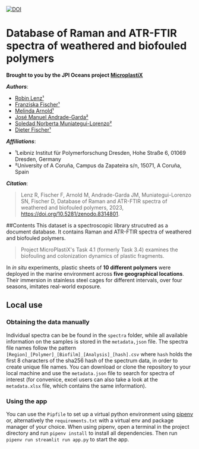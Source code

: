 [![DOI](https://zenodo.org/badge/663444806.svg)](https://zenodo.org/badge/latestdoi/663444806)


# Database of Raman and ATR-FTIR spectra of weathered and biofouled polymers
**Brought to you by the JPI Oceans project [MicroplastiX](https://www.microplastix.org/)**

***Authors***: 
- [Robin Lenz¹](https://orcid.org/0000-0003-4156-7380)
- [Franziska Fischer¹](https://orcid.org/0000-0002-2317-6784)
- [Melinda Arnold¹](https://www.ipfdd.de/de/forschung/institut-makromolekulare-chemie/zentrum-makromolekulare-strukturanalyse/spektroskopie-mikroplastik/mitarbeiter/)
- [José Manuel Andrade-Garda²](https://orcid.org/0000-0003-1020-5213)
- [Soledad Norberta Muniategui-Lorenzo²](https://orcid.org/0000-0001-5946-3366)
- [Dieter Fischer¹](https://www.ipfdd.de/de/organisation/organigramm/personal-homepages/dr-dieter-fischer/)
                  

***Affiliations***:
- ¹Leibniz Institut für Polymerforschung Dresden, Hohe Straße 6, 01069 Dresden, Germany
- ²University of A Coruña, Campus da Zapateira s/n, 15071, A Coruña, Spain

***Citation***:
> Lenz R, Fischer F, Arnold M, Andrade-Garda JM, Muniategui-Lorenzo SN, Fischer D, Database of Raman and ATR-FTIR spectra of weathered and biofouled polymers, 2023, https://doi.org/10.5281/zenodo.8314801.

##Contents
This dataset is a spectroscopic library strucutred as a document database.
It contains Raman and ATR-FTIR spectra of weathered and biofouled polymers.

> Project MicroPlastiX's Task 4.1 (formerly Task 3.4) examines the biofouling and colonization dynamics of plastic fragments.

In *in situ* experiments, plastic sheets of **10 different polymers** were deployed in the marine environment across **five geographical locations**.
Their immersion in stainless steel cages for different intervals, over four seasons, imitates real-world exposure.
## Local use
### Obtaining the data manually
Individual spectra can be be found in the `spectra` folder, while all available information on the samples is stored in the `metadata,json` file.
The spectra file names follow the pattern `[Region]_[Polymer]_[Biofilm]_[Analysis]_[hash].csv` where `hash` holds the first 8 characters of the sha256 hash of the spectrum data, in order to create unique file names.
You can download or clone the repository to your local machine and use the `metadata.json` file to search for spectra of interest (for convenice, excel users can also take a look at the `metadata.xlsx` file, which contains the same information).

### Using the app
You can use the `Pipfile` to set up a virtual python environment using [pipenv](https://pipenv.pypa.io/en/latest/) or, alternatively the `requirements.txt` with a virtual env and package manager of your choice.
When using pipenv, open a terminal in the project directory and run `pipenv install` to install all dependencies.
Then run `pipenv run streamlit run app.py` to start the app.